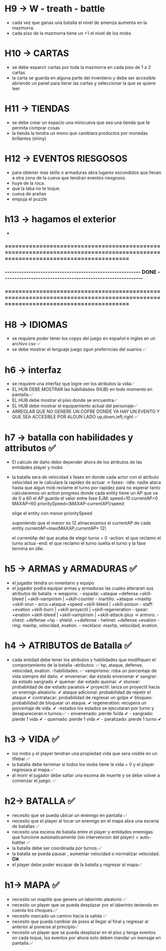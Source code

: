 # H9 -> W - treath - battle
- cada vez que ganas una batalla el nivel de amenza aumenta en la mazmorra.
- cada piso de la mazmorra tiene un +1 el nivel de los mobs

# H10 -> CARTAS
- se debe esparcir cartas por toda la mazmorra en cada piso de 1 a 3 cartas
- la carta se guarda en alguna parte del inventerio y debe ser accesible abriendo un panel para iterar las cartas y seleccionar la que se quiere leer

# H11 -> TIENDAS
- se debe crear un espacio una minicueva que sea una tienda que te permita comprar cosas
- la tienda la tendra un mono que cambiara productos por monedas brillantes (shiny)

# H12 ->  EVENTOS RIESGOSOS
- para obtener mas skills o armaduras abra lugares escondidos que llevan a otra zona de la cueva que tendran eventos riesgosos.
- huye de la roca.
- que la laba no te toque.
- cueva de arañas
- empuja el puzzle

# h13 -> hagamos el exterior 
- 

### ==============================================================================================================================

### --------------------------------------------------------- DONE -----------------------------------------------------------

### ==============================================================================================================================


# H8 -> IDIOMAS

- se requiere poder tener los copys del juego en español e ingles en un archivo csv ✅
- se debe mostrar el lenguaje juego sgun preferncias del suarios ✅


# h6 -> interfaz

- se requiere una interfaz que logre ver los atributos la vida✅
- EL HUB DEBE MOSTRAR las habilidades (HUB) en todo momento en pantalla.✅
- EL HUB debe mostrar el piso donde se encuentra✅
- EL HUB debe mostrar el equipamiento actual del personaje✅
- ARREGLAR QUE NO GENERE UN COFRE DONDE YA HAY UN EVENTO Y QUE SEA ACCESIBLE POR ALGUN LADO up,down,left,right ✅

# h7 -> batalla con habilidades y attributos ✅

- El calculo de daño debe depender ahora de los atributos de las entidades player y mobs
- la batalla sera de velocidad x fases en donde cada actor con el atributo velocidad se le calculara la rapidez de actuar
  -> fases:
  -idle: nadie ataca hasta que algun mob reclame el turno por rapidez
  para no esperar tanto calcularemos un action progress
  donde cada entity tiene un AP que va de 0 a 60
  el AP guarda el valor entre fase
  EJM:
  speed=10
  currentAP=0
  MAXAP=60
  prioritySpeed=(MAXAP-currentAP)/speed

  elige el entity con menor prioritySpeed

  suponiendo que el menor es 12
  almacenamos el currentAP de cada entity
  currentAP=max(MAXAP,currentAP+ 12)

  el currentAp del que acaba de elegir turno = 0
  -action: el que reclamo el turno actua
  -end: el que reclamo el turno suelta el turno y la fase termina en idle.

# h5 -> ARMAS y ARMADURAS ✅

- el jugador tendra un inventario y equipo
- el jugador podra equipar armas y armaduras las cuales alteraran sus atributos de batalla
  -> weapons: - espada: +ataque +defensa +skill-bleed | +skill-vampirism | +skill-counter - martillo: +ataque +maxhp +skill-stun - arco:+ataque +speed +skill-bleed | +skill-poison - staff: +evation +skill-burn | +skill-proyectil | +skill-regeneration - spear: +evation +skill-bleed | +skill-vampirism | +skill-attack-plus
  -> armors: - chest: +defense +hp - shield: ++defense - helmet: +defense +evation - ring: maxhp, velocidad, evation. - necklace: maxhp, velocidad, evation.

# h4 -> ATRIBUTOS de Batalla ✅

- cada entidad debe tener los atributos y habilidades que modifiquen el comportamiento de la batalla
  -atributos: ✅
  hp, ataque, defense, velocidad, evation.
  -habilidades: ✅
  vampirismo: roba un porcentaje de vida siempre del daño. ✔
  envenenar: dar estado envenenar ✔
  sangrar: da estado sangrado ✔
  quemar: dar estado quemar. ✔
  stunear: probablidad de dar estado paralisis ✔
  proyectil: lanza un proyectil hacia un enemigo aleatorio. ✔
  ataque adicional: probabilidad de repetir el ataque ✔
  contratacar: probabilidad de regresar un golpe ✔
  bloqueo: probabilidad de bloquear un ataque. ✔
  regeneration: recupera un porcentaje de vida. ✔
  -estados los estados se ejecutaran por turno y desapareceran n turnos:✅ - envenenado: pierde 1vida ✔ - sangrado: pierde 1 vida ✔ - quemado: pierde 1 vida ✔ - paralizado: pierde 1 turno ✔

# h3 -> VIDA ✅

- los mobs y el player tendran una propiedad vida que sera visible en un lifebar ✅
- la batalla debe terminar si todos los mobs tiene la vida = 0 y el player regresara al mapa.✅
- al morir el jugador debe saltar una escena de muerte y se debe volver a comenzar el juego. ✅

# h2-> BATALLA ✅

- necesito que se pueda ubicar un enemigo en pantalla ✅
- necesito que el player al tocar un enemigo en el mapa abra una escena de batallas ✅
- necesito una escena de batalla entre el player y entidades enemigas que funcione automaticamente (sin intervencion del player) = auto-battler ✅
- la batalla debe ser coordinada por turnos.✅
- la batalla se pueda pausar , aumentar velocidad o normalizar velocidad. ❎❌
- el player debe poder escapar de la batalla y regresar al mapa✅

# h1-> MAPA ✅

- necesito un maptile que genere un laberinto aleatorio ✅
- necesito un player que se pueda desplazar por el laberinto teniendo en cuenta los choques.✅
- necesito marcado un camino hacia la salida ✅
- necesito que pueda cambiar de pisos al llegar al final y regresar al anterior al ponerse al principio✅
- necesito un player que se pueda desplazar en el piso y tenga eventos en cada toque, los eventos por ahora solo deben mandar un mensaje en pantalla.✅
